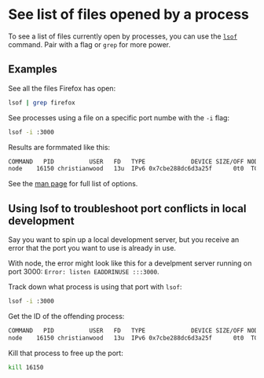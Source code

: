 # See list of files opened by a process

To see a list of files currently open by processes, you can use the [`lsof`](https://en.wikipedia.org/wiki/Lsof) command. Pair with a flag or `grep` for more power.

## Examples

See all the files Firefox has open:
```bash
lsof | grep firefox
```

See processes using a file on a specific port numbe with the `-i` flag:
```bash
lsof -i :3000 
```

Results are formmated like this:
```bash
COMMAND   PID          USER   FD   TYPE             DEVICE SIZE/OFF NODE NAME
node    16150 christianwood   13u  IPv6 0x7cbe288dc6d3a25f      0t0  TCP *:hbci (LISTEN)
```

See the [man page](https://linux.die.net/man/8/lsof) for full list of options.

## Using lsof to troubleshoot port conflicts in local development
Say you want to spin up a local development server, but you receive an error that the port you want to use is already in use.

With node, the error might look like this for a develpment server running on port 3000: ```Error: listen EADDRINUSE :::3000```.

Track down what process is using that port with `lsof`:
```bash
lsof -i :3000
```
Get the ID of the offending process:
```bash
COMMAND   PID          USER   FD   TYPE             DEVICE SIZE/OFF NODE NAME
node    16150 christianwood   13u  IPv6 0x7cbe288dc6d3a25f      0t0  TCP *:hbci (LISTEN)
```
Kill that process to free up the port:
```bash
kill 16150
```
